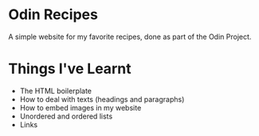 # Odin Recipes
A simple website for my favorite recipes, done as part of the Odin Project.

# Things I've Learnt
* The HTML boilerplate
* How to deal with texts (headings and paragraphs)
* How to embed images in my website
* Unordered and ordered lists
* Links
